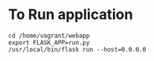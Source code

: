 # To Run application
```
cd /home/vagrant/webapp
export FLASK_APP=run.py
/usr/local/bin/flask run --host=0.0.0.0
```
